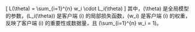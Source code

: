 \[
L(\theta) = \sum_{i=1}^{n} w_i \cdot L_i(\theta)
\]
其中，\(\theta\) 是全局模型的参数，\(L_i(\theta)\) 是客户端 \(i\) 的局部损失函数，\(w_i\) 是客户端 \(i\) 的权重，反映了客户端 \(i\) 的重要性或数据量，且 \(\sum_{i=1}^{n} w_i = 1\)。
